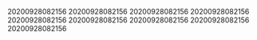 20200928082156
20200928082156
20200928082156
20200928082156
20200928082156
20200928082156
20200928082156
20200928082156
20200928082156
